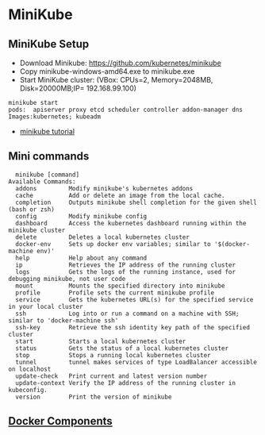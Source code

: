 # MiniKube
## MiniKube Setup
- Download Minikube: https://github.com/kubernetes/minikube
- Copy minikube-windows-amd64.exe to minikube.exe
- Start MiniKube cluster: (VBox: CPUs=2, Memory=2048MB, Disk=20000MB;IP= 192.168.99.100)
```
minikube start
pods:  apiserver proxy etcd scheduler controller addon-manager dns
Images:kubernetes; kubeadm
```
- [minikube tutorial](https://kubernetes.io/docs/tutorials/hello-minikube/)

## Mini commands
```
  minikube [command]
Available Commands:
  addons         Modify minikube's kubernetes addons
  cache          Add or delete an image from the local cache.
  completion     Outputs minikube shell completion for the given shell (bash or zsh)
  config         Modify minikube config
  dashboard      Access the kubernetes dashboard running within the minikube cluster
  delete         Deletes a local kubernetes cluster
  docker-env     Sets up docker env variables; similar to '$(docker-machine env)'
  help           Help about any command
  ip             Retrieves the IP address of the running cluster
  logs           Gets the logs of the running instance, used for debugging minikube, not user code
  mount          Mounts the specified directory into minikube
  profile        Profile sets the current minikube profile
  service        Gets the kubernetes URL(s) for the specified service in your local cluster
  ssh            Log into or run a command on a machine with SSH; similar to 'docker-machine ssh'
  ssh-key        Retrieve the ssh identity key path of the specified cluster
  start          Starts a local kubernetes cluster
  status         Gets the status of a local kubernetes cluster
  stop           Stops a running local kubernetes cluster
  tunnel         tunnel makes services of type LoadBalancer accessible on localhost
  update-check   Print current and latest version number
  update-context Verify the IP address of the running cluster in kubeconfig.
  version        Print the version of minikube
```
## [Docker Components](http://alexander.holbreich.org/docker-components-explained/)
